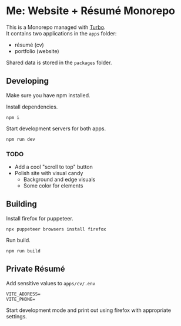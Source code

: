# Me: Website + Résumé Monorepo

This is a Monorepo managed with [Turbo](https://turbo.build/repo).  
It contains two applications in the `apps` folder:

- résumé (cv)
- portfolio (website)

Shared data is stored in the `packages` folder.

## Developing

Make sure you have npm installed.

Install dependencies.

```
npm i
```

Start development servers for both apps.

```
npm run dev
```

### TODO

- Add a cool "scroll to top" button
- Polish site with visual candy
  - Background and edge visuals
  - Some color for elements

## Building

Install firefox for puppeteer.

```
npx puppeteer browsers install firefox
```

Run build.

```
npm run build
```

## Private Résumé

Add sensitive values to `apps/cv/.env`

```
VITE_ADDRESS=
VITE_PHONE=
```

Start development mode and print out using firefox with appropriate settings.
